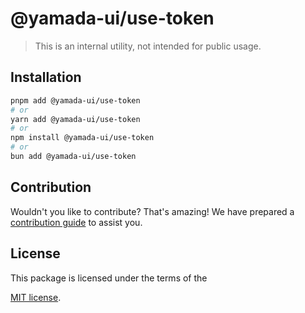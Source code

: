 # @yamada-ui/use-token

> This is an internal utility, not intended for public usage.

## Installation

```sh
pnpm add @yamada-ui/use-token
# or
yarn add @yamada-ui/use-token
# or
npm install @yamada-ui/use-token
# or
bun add @yamada-ui/use-token
```

## Contribution

Wouldn't you like to contribute? That's amazing! We have prepared a [contribution guide](https://github.com/yamada-ui/yamada-ui/blob/main/CONTRIBUTING.md) to assist you.

## License

This package is licensed under the terms of the

[MIT license](https://github.com/yamada-ui/yamada-ui/blob/main/LICENSE).
